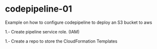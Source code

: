 # codepipeline-01
Example on how to configure codepipeline to deploy an S3 bucket to aws

1.- Create pipeline service role. (IAM)



1.- Create a repo to store the CloudFormation Templates
